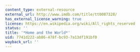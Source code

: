 ```yaml
---
content_type: external-resource
external_url: http://www.imdb.com/title/tt0087328/
has_external_license_warning: true
license: https://en.wikipedia.org/wiki/All_rights_reserved
status: ''
title: '*Home and the World*'
uid: 7741d222-ab86-478f-bc93-7a13df191bf0
wayback_url: ''
---
```

